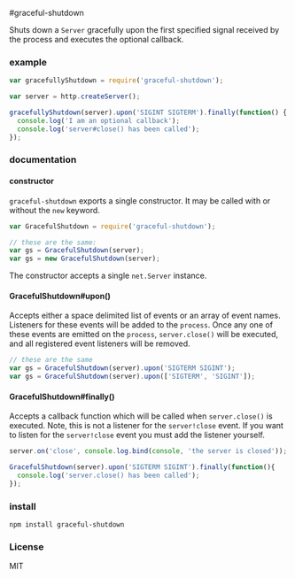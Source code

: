 #graceful-shutdown

Shuts down a `Server` gracefully upon the first specified signal received by the process and executes the optional callback.

### example

```js
var gracefullyShutdown = require('graceful-shutdown');

var server = http.createServer();

gracefullyShutdown(server).upon('SIGINT SIGTERM').finally(function() {
  console.log('I am an optional callback');
  console.log('server#close() has been called');
});
```

### documentation

#### constructor
`graceful-shutdown` exports a single constructor. It may be called with or without the `new` keyword.

```js
var GracefulShutdown = require('graceful-shutdown');

// these are the same:
var gs = GracefulShutdown(server);
var gs = new GracefulShutdown(server);
```

The constructor accepts a single `net.Server` instance.

#### GracefulShutdown#upon()

Accepts either a space delimited list of events or an array of event names. Listeners for these events will be added to the `process`. Once any one of these events are emitted on the `process`, `server.close()` will be executed, and all registered event listeners will be removed.

```js
// these are the same
var gs = GracefulShutdown(server).upon('SIGTERM SIGINT');
var gs = GracefulShutdown(server).upon(['SIGTERM', 'SIGINT']);
```

#### GracefulShutdown#finally()

Accepts a callback function which will be called when `server.close()` is executed. Note, this is not a listener for the `server!close` event. If you want to listen for the `server!close` event you must add the listener yourself.

```js
server.on('close', console.log.bind(console, 'the server is closed'));

GracefulShutdown(server).upon('SIGTERM SIGINT').finally(function(){
  console.log('server.close() has been called');
});
```


### install

```
npm install graceful-shutdown
```

### License

MIT

